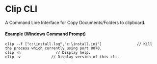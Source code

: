 # Clip CLI
A Command Line Interface for Copy Documents/Folders to clipboard.


#### Example (Windows Command Prompt)

```
clip --f ["c:\install.log","c:\install.ini"]                // Kill the process which currently using port 8070.
clip -h                // Display help.
clip -v              // Display version of this cli.
```
